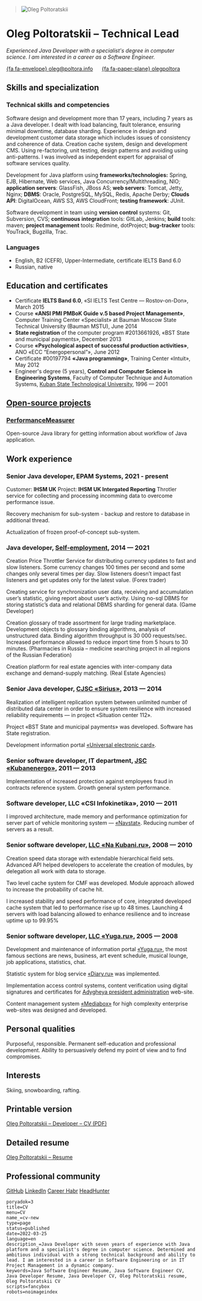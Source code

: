<blockquote class="fifth wo-borders right last"><img src="/cv/DSC_2588-300.jpg" alt="Oleg Poltoratskii"/></blockquote>

# Oleg Poltoratskii – Technical Lead

*Experienced Java Developer with a specialist's degree in computer science. I am interested in a career as a Software Engineer.*

[{fa fa-envelope} oleg@poltora.info](mailto:oleg@poltora.info "Send me an e-mail") &nbsp; &nbsp; &nbsp;[{fa fa-paper-plane} olegpoltora](https://t.me/olegpoltora "Call me by Telegram")

## Skills and specialization

### Technical skills and competencies

Software design and development more than 17 years, including 7 years as a Java developer. I dealt with load balancing, fault tolerance, ensuring minimal downtime, database sharding. Experience in design and development customer data storage which includes issues of consistency and coherence of data. Creation cache system, design and development CMS. Using re-factoring, unit testing, design patterns and avoiding using anti-patterns. I was involved as independent expert for appraisal of software services quality. 

Development for Java platform using **frameworks/technologies:** Spring, EJB, Hibernate, Web services, Java Concurrency/Multithreading, NIO; **application servers**: GlassFish, JBoss AS; **web servers**: Tomcat, Jetty, Nginx; **DBMS**: Oracle, PostgreSQL, MySQL, Redis, Apache Derby; **Clouds API**: DigitalOcean, AWS S3, AWS CloudFront; **testing framework**: JUnit. 

Software development in team using **version control** systems: Git, Subversion, CVS; **continuous integration** tools: GitLab, Jenkins; **build** tools: maven; **project management** tools: Redmine, dotProject; **bug-tracker** tools: YouTrack, Bugzilla, Trac. 

### Languages

- English, B2 (CEFR), Upper-Intermediate, certificate IELTS Band 6.0
- Russian, native

## Education and certificates

- Certificate **IELTS Band 6.0**, «SI IELTS Test Centre — Rostov-on-Don», March 2015 
- Course **«ANSI PMI PMBoK Guide v.5 based Project Management»**, Computer Training Center «Specialist» at Bauman Moscow State Technical University (Bauman MSTU), June 2014 
- **State registration** of the computer program #2013661926, «BST State and municipal payments», December 2013 
- Course **«Psychological aspect of successful production activities»**, ANO «ECC “Energopersonal”», June 2012 
- Certificate #00197794 **«Java programming»**, Training Center «Intuit», May 2012
- Engineer's degree (5 years), **Control and Computer Science in Engineering Systems**, Faculty of Computer Technique and Automation Systems, [Kuban State Technological University](http://kubstu.ru/en), 1996 — 2001 

## [Open-source projects](:projects:)

### [PerformanceMeasurer](:performance-measurer:)

Open-source Java library for getting information about workflow of Java application.

## Work experience

### Senior Java developer, EPAM Systems, 2021 - present

Customer: **IHSM UK** Project: **IHSM UK Intergated Reporting**
Throtler service for collecting and processing incomming data to overcome performance issue.

Recovery mechanism for sub-system - backup and restore to database in additional thread.

Actualization of frozen proof-of-concept sub-system.

### Java developer, [Self-employment](:root:), 2014 — 2021

Creation Price Throttler Service for distributing currency updates to fast and slow listeners. Some currency changes 100 times per second and some changes only several times per day. Slow listeners doesn’t impact fast listeners and get updates only for the latest value. (Forex trader)

Creating service for synchronization user data, receiving and accumulation user’s statistic, giving report about user’s activity. Using no-sql DBMS for storing statistic’s data and relational DBMS sharding for general data. (Game Developer)

Creation glossary of trade assortment for large trading marketplace. Development objects to glossary binding algorithms, analysis of unstructured data. Binding algorithm throughput is 30 000 requests/sec. Increased performance allowed to reduce import time from 5 hours to 30 minutes. (Pharmacies in Russia – medicine searching project in all regions of the Russian Federation)

Creation platform for real estate agencies with inter-company data exchange and demand-supply matching. (Real Estate Agencies)

### Senior Java developer, [CJSC «Sirius»](http://www.itsirius.ru), 2013 — 2014 

Realization of intelligent replication system between unlimited number of distributed data center in order to ensure system resilience with increased reliability requirements — in project «Situation center 112».

Project «BST State and municipal payments» was developed. Software has State registration.

Development information portal [«Universal electronic card»](http://uec.krasnodar.ru).

### Senior software developer, IT department, [JSC «Kubanenergo»](https://rosseti-kuban.ru/eng/), 2011 — 2013

Implementation of increased protection against employees fraud in contracts reference system. Growth general system performance.

### Software developer, LLC «CSI Infokinetika», 2010 — 2011

I improved architecture, made memory and performance optimization for server part of vehicle monitoring system — [«Navstat»](http://navstat.ru). Reducing number of servers as a result. 

### Senior software developer, [LLC «Na Kubani.ru»](http://otdih.nakubani.ru), 2008 — 2010 

Creation speed data storage with extendable hierarchical field sets. Advanced API helped developers to accelerate the creation of modules, by delegation all work with data to storage.

Two level cache system for CMF was developed. Module approach allowed to increase the probability of cache hit.

I increased stability and speed performance of core, integrated developed cache system that led to performance rise up to 48 times. Launching 4 servers with load balancing allowed to enhance resilience and to increase uptime up to 99.95%

### Senior software developer, [LLC «Yuga.ru»](http://yuga.ru), 2005 — 2008 

Development and maintenance of information portal [«Yuga.ru»](http://yuga.ru), the most famous sections are news, business, art event schedule, musical lounge, job applications, statistics, chat. 

Statistic system for blog service [«Diary.ru»](http://diary.ru) was implemented.

Implementation access control systems, content verification using digital signatures and certificates for [Adygheya president administration](http://adygheya.ru) web-site.

Content management system [«Mediabox»](http://mediabox.kubic.ru) for high complexity enterprise web-sites was designed and developed.

## Personal qualities

Purposeful, responsible. Permanent self-education and professional development. Ability to persuasively defend my point of view and to find compromises.

## Interests

Skiing, snowboarding, rafting.

## Printable version

[Oleg Poltoratskii – Developer – CV (PDF)](Oleg-Poltoratskii-Developer-CV.pdf "{:class='more':}")

## Detailed resume

[Oleg Poltoratskii – Resume](:resume: "{:class='more':}")

## Professional community

[GitHub](https://github.com/olegpoltora "{:class='more':}") [LinkedIn](https://www.linkedin.com/in/poltora/ "{:class='more':}") [Career Habr](https://career.habr.com/poltora "{:class='more':}") [HeadHunter](https://krasnodar.hh.ru/resume/8fb8aed5ff0960528d0039ed1f4c454d426c57 "{:class='more':}") 



~~~JBake
poryadok=3
title=CV
menu=CV
name_=cv-new
type=page
status=published
date=2022-03-25
language=en
description_=Java Developer with seven years of experience with Java platform and a specialist's degree in computer science. Determined and ambitious individual with a strong technical background and ability to lead. I am interested in a career in Software Engineering or in IT Project Management in a dynamic company.
keywords=Java Software Engineer Resume, Java Software Engineer CV, Java Developer Resume, Java Developer CV, Oleg Poltoratskii resume, Oleg Poltoratskii CV
scripts=fancybox
robots=noimageindex
~~~